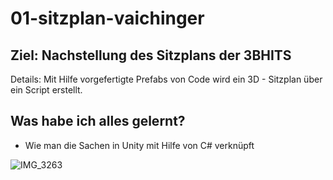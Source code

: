 # 01-sitzplan-vaichinger
## Ziel: Nachstellung des Sitzplans der 3BHITS
Details: Mit Hilfe vorgefertigte Prefabs von Code wird ein 3D - Sitzplan über ein Script erstellt.

## Was habe ich alles gelernt?
- Wie man die Sachen in Unity mit Hilfe von C# verknüpft

![IMG_3263](https://github.com/user-attachments/assets/49e8d967-8d7e-4808-aa2c-cd05c35d1d6b)
